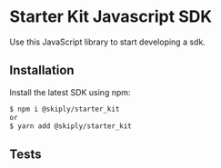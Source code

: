 
# Starter Kit Javascript SDK

Use this JavaScript library to start developing a sdk.

## Installation

Install the latest SDK using npm:
```sh
$ npm i @skiply/starter_kit
or
$ yarn add @skiply/starter_kit
```

## Tests




